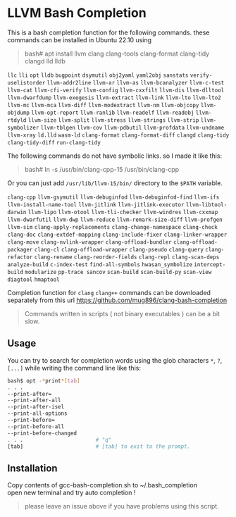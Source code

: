 # LLVM Bash Completion

This is a bash completion function for the following commands.
these commands can be installed in Ubuntu 22.10 using

> bash# apt install llvm clang clang-tools clang-format clang-tidy clangd lld lldb

`llc` `lli` `opt` `lldb` `bugpoint` `dsymutil` `obj2yaml` `yaml2obj`
`sanstats` `verify-uselistorder` `llvm-addr2line` `llvm-ar` `llvm-as`
`llvm-bcanalyzer` `llvm-c-test` `llvm-cat` `llvm-cfi-verify` `llvm-config`
`llvm-cxxfilt` `llvm-dis` `llvm-dlltool` `llvm-dwarfdump` `llvm-exegesis`
`llvm-extract` `llvm-link` `llvm-lto` `llvm-lto2` `llvm-mc` `llvm-mca` `llvm-diff`
`llvm-modextract` `llvm-nm` `llvm-objcopy` `llvm-objdump` `llvm-opt-report`
`llvm-ranlib` `llvm-readelf` `llvm-readobj` `llvm-rtdyld` `llvm-size` `llvm-split`
`llvm-stress` `llvm-strings` `llvm-strip` `llvm-symbolizer` `llvm-tblgen`
`llvm-cov` `llvm-pdbutil` `llvm-profdata` `llvm-undname` `llvm-xray` `ld.lld`
`wasm-ld` `clang-format` `clang-format-diff` `clangd` `clang-tidy`
`clang-tidy-diff` `run-clang-tidy`

The following commands do not have symbolic links. so I made it like this:  

> bash# ln -s /usr/bin/clang-cpp-15 /usr/bin/clang-cpp

Or you can just add `/usr/lib/llvm-15/bin/` directory to the `$PATH` variable.

`clang-cpp` `llvm-gsymutil`  `llvm-debuginfod` `llvm-debuginfod-find` `llvm-ifs`
`llvm-install-name-tool` `llvm-jitlink` `llvm-jitlink-executor` `llvm-libtool-darwin`
`llvm-lipo` `llvm-otool` `llvm-tli-checker` `llvm-windres` `llvm-cxxmap`
`llvm-dwarfutil` `llvm-dwp` `llvm-reduce` `llvm-remark-size-diff` `llvm-profgen` `llvm-sim`
`clang-apply-replacements` `clang-change-namespace` `clang-check clang-doc`
`clang-extdef-mapping` `clang-include-fixer` `clang-linker-wrapper` `clang-move`
`clang-nvlink-wrapper` `clang-offload-bundler` `clang-offload-packager` `clang-cl`
`clang-offload-wrapper` `clang-pseudo` `clang-query` `clang-refactor` `clang-rename`
`clang-reorder-fields` `clang-repl` `clang-scan-deps` `analyze-build` `c-index-test`
`find-all-symbols` `hwasan_symbolize` `intercept-build` `modularize` `pp-trace sancov`
`scan-build` `scan-build-py` `scan-view` `diagtool` `hmaptool`

Completion function for `clang` `clang++` commands can be downloaded separately
from this url https://github.com/mug896/clang-bash-completion

> Commands written in scripts ( not binary executables ) can be a bit slow.


## Usage

You can try to search for completion words using the glob characters 
`*`, `?`, `[...]` while writing the command line like this:

```sh
bash$ opt -*print*[tab]
. . .
--print-after=
--print-after-all
--print-after-isel
--print-all-options
--print-before=
--print-before-all
--print-before-changed
. . .                       # "q"
[tab]                       # [tab] to exit to the prompt.
```


## Installation

Copy contents of gcc-bash-completion.sh to ~/.bash_completion  
open new terminal and try auto completion !


> please leave an issue above if you have problems using this script.
